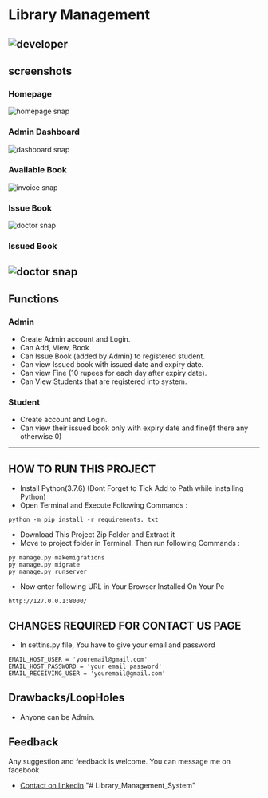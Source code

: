 # Library Management
![developer](https://www.linkedin.com/in/gobala-krishnan-5ab1a4231/)
---
## screenshots
### Homepage
![homepage snap](https://github.com/sumitkumar1503/librarymanagement/blob/master/static/screenshots/homepage.png?raw=true)
### Admin Dashboard
![dashboard snap](https://github.com/sumitkumar1503/librarymanagement/blob/master/static/screenshots/adminhomepage.png?raw=true)
### Available Book
![invoice snap](https://github.com/sumitkumar1503/librarymanagement/blob/master/static/screenshots/availablebook.png?raw=true)
### Issue Book
![doctor snap](https://github.com/sumitkumar1503/librarymanagement/blob/master/static/screenshots/issuebook.png?raw=true)
### Issued Book
![doctor snap](https://github.com/sumitkumar1503/librarymanagement/blob/master/static/screenshots/bookissued.png?raw=true)
---
## Functions
### Admin
- Create Admin account and Login.
- Can Add, View, Book
- Can Issue Book (added by Admin) to registered student.
- Can view Issued book with issued date and expiry date.
- Can view Fine (10 rupees for each day after expiry date).
- Can View Students that are registered into system.

### Student
- Create account and Login.
- Can view their issued book only with expiry date and fine(if there any otherwise 0)
---

## HOW TO RUN THIS PROJECT
- Install Python(3.7.6) (Dont Forget to Tick Add to Path while installing Python)
- Open Terminal and Execute Following Commands :
```
python -m pip install -r requirements. txt
```
- Download This Project Zip Folder and Extract it
- Move to project folder in Terminal. Then run following Commands :
```
py manage.py makemigrations
py manage.py migrate
py manage.py runserver
```
- Now enter following URL in Your Browser Installed On Your Pc
```
http://127.0.0.1:8000/
```

## CHANGES REQUIRED FOR CONTACT US PAGE
- In settins.py file, You have to give your email and password
```
EMAIL_HOST_USER = 'youremail@gmail.com'
EMAIL_HOST_PASSWORD = 'your email password'
EMAIL_RECEIVING_USER = 'youremail@gmail.com'
```

## Drawbacks/LoopHoles
- Anyone can be Admin.

## Feedback
Any suggestion and feedback is welcome. You can message me on facebook
- [Contact on linkedin](https://www.linkedin.com/in/gobala-krishnan-5ab1a4231/)
"# Library_Management_System" 